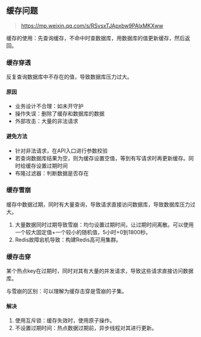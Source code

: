 ## 缓存问题

> https://mp.weixin.qq.com/s/RSvsxTJApxbw9PAlxMKXww

缓存的使用：先查询缓存，不命中时查数据库，用数据库的值更新缓存，然后返回。

### 缓存穿透

反复查询数据库中不存在的值，导致数据库压力过大。

#### 原因

- 业务设计不合理：如未开守护
- 操作失误：删除了缓存和数据库的数据
- 外部攻击：大量的非法请求

#### 避免方法

- 针对非法请求，在API入口进行参数校验
- 若查询数据库结果为空，则为缓存设置空值，等到有写请求时再更新缓存。同时给缓存设置过期时间
- 布隆过滤器：判断数据是否存在

### 缓存雪崩

缓存中数据过期，同时有大量查询，导致请求直接访问数据库，导致数据库压力过大。

1. 大量数据同时过期导致雪崩：均匀设置过期时间，让过期时间离散。可以使用一个较大固定值+一个较小的随机值，5小时+0到1800秒。
2. Redis故障宕机导致：构建Redis高可用集群。

### 缓存击穿

某个热点key在过期时，同时对其有大量的并发请求，导致这些请求直接访问数据库。

与雪崩的区别：可以理解为缓存击穿是雪崩的子集。

#### 解决

1. 使用互斥锁：缓存失效时，使用原子操作。
2. 不设置过期时间：热点数据过期前，异步线程对其进行更新。













